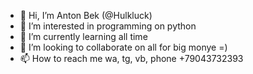 - 👋 Hi, I’m Anton Bek (@Hulkluck)
- 👀 I’m interested in programming on python
- 🌱 I’m currently learning all time
- 💞️ I’m looking to collaborate on all for big monye =)
- 📫 How to reach me wa, tg, vb, phone +79043732393

<!---
hulkluck/hulkluck is a ✨ special ✨ repository because its `README.md` (this file) appears on your GitHub profile.
You can click the Preview link to take a look at your changes.
--->
